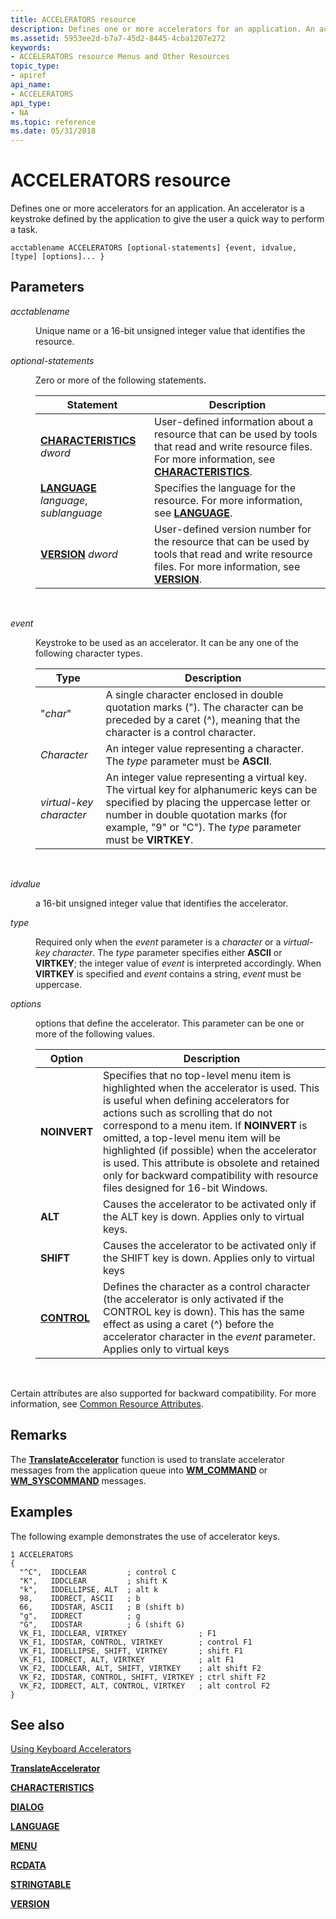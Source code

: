```yaml
---
title: ACCELERATORS resource
description: Defines one or more accelerators for an application. An accelerator is a keystroke defined by the application to give the user a quick way to perform a task.
ms.assetid: 5953ee2d-b7a7-45d2-8445-4cba1207e272
keywords:
- ACCELERATORS resource Menus and Other Resources
topic_type:
- apiref
api_name:
- ACCELERATORS
api_type:
- NA
ms.topic: reference
ms.date: 05/31/2018
---
```


# ACCELERATORS resource

Defines one or more accelerators for an application. An accelerator is a keystroke defined by the application to give the user a quick way to perform a task.

``` syntax
acctablename ACCELERATORS [optional-statements] {event, idvalue, [type] [options]... }
```

## Parameters

<dl> <dt>

<span id="acctablename"></span><span id="ACCTABLENAME"></span>*acctablename*
</dt> <dd>

Unique name or a 16-bit unsigned integer value that identifies the resource.

</dd> <dt>

<span id="optional-statements"></span><span id="OPTIONAL-STATEMENTS"></span>*optional-statements*
</dt> <dd>

Zero or more of the following statements.



| Statement                                                        | Description                                                                                                                                                                             |
|------------------------------------------------------------------|-----------------------------------------------------------------------------------------------------------------------------------------------------------------------------------------|
| [**CHARACTERISTICS**](characteristics-statement.md) *dword*     | User-defined information about a resource that can be used by tools that read and write resource files. For more information, see [**CHARACTERISTICS**](characteristics-statement.md). |
| [**LANGUAGE**](language-statement.md) *language*, *sublanguage* | Specifies the language for the resource. For more information, see [**LANGUAGE**](language-statement.md).                                                                              |
| [**VERSION**](version-statement.md) *dword*                     | User-defined version number for the resource that can be used by tools that read and write resource files. For more information, see [**VERSION**](version-statement.md).              |



 

</dd> <dt>

<span id="event"></span><span id="EVENT"></span>*event*
</dt> <dd>

Keystroke to be used as an accelerator. It can be any one of the following character types.



| Type                    | Description                                                                                                                                                                                                                                  |
|-------------------------|----------------------------------------------------------------------------------------------------------------------------------------------------------------------------------------------------------------------------------------------|
| "*char*"                | A single character enclosed in double quotation marks ("). The character can be preceded by a caret (^), meaning that the character is a control character.                                                                                  |
| *Character*             | An integer value representing a character. The *type* parameter must be **ASCII**.                                                                                                                                                           |
| *virtual-key character* | An integer value representing a virtual key. The virtual key for alphanumeric keys can be specified by placing the uppercase letter or number in double quotation marks (for example, "9" or "C"). The *type* parameter must be **VIRTKEY**. |



 

</dd> <dt>

<span id="idvalue"></span><span id="IDVALUE"></span>*idvalue*
</dt> <dd>

a 16-bit unsigned integer value that identifies the accelerator.

</dd> <dt>

<span id="type"></span><span id="TYPE"></span>*type*
</dt> <dd>

Required only when the *event* parameter is a *character* or a *virtual-key character*. The *type* parameter specifies either **ASCII** or **VIRTKEY**; the integer value of *event* is interpreted accordingly. When **VIRTKEY** is specified and *event* contains a string, *event* must be uppercase.

</dd> <dt>

<span id="options"></span><span id="OPTIONS"></span>*options*
</dt> <dd>

options that define the accelerator. This parameter can be one or more of the following values.



| Option                             | Description                                                                                                                                                                                                                                                                                                                                                                                                                                  |
|------------------------------------|----------------------------------------------------------------------------------------------------------------------------------------------------------------------------------------------------------------------------------------------------------------------------------------------------------------------------------------------------------------------------------------------------------------------------------------------|
| **NOINVERT**                       | Specifies that no top-level menu item is highlighted when the accelerator is used. This is useful when defining accelerators for actions such as scrolling that do not correspond to a menu item. If **NOINVERT** is omitted, a top-level menu item will be highlighted (if possible) when the accelerator is used. This attribute is obsolete and retained only for backward compatibility with resource files designed for 16-bit Windows. |
| **ALT**                            | Causes the accelerator to be activated only if the ALT key is down. Applies only to virtual keys.                                                                                                                                                                                                                                                                                                                                            |
| **SHIFT**                          | Causes the accelerator to be activated only if the SHIFT key is down. Applies only to virtual keys                                                                                                                                                                                                                                                                                                                                           |
| [**CONTROL**](control-control.md) | Defines the character as a control character (the accelerator is only activated if the CONTROL key is down). This has the same effect as using a caret (^) before the accelerator character in the *event* parameter. Applies only to virtual keys                                                                                                                                                                                           |



 

</dd> </dl>

Certain attributes are also supported for backward compatibility. For more information, see [Common Resource Attributes](common-resource-attributes.md).

## Remarks

The [**TranslateAccelerator**](https://msdn.microsoft.com/library/ms646373(v=VS.85).aspx) function is used to translate accelerator messages from the application queue into [**WM\_COMMAND**](https://msdn.microsoft.com/library/ms647591(v=VS.85).aspx) or [**WM\_SYSCOMMAND**](https://msdn.microsoft.com/library/ms646360(v=VS.85).aspx) messages.

## Examples

The following example demonstrates the use of accelerator keys.

``` syntax
1 ACCELERATORS
{
  "^C",  IDDCLEAR         ; control C
  "K",   IDDCLEAR         ; shift K
  "k",   IDDELLIPSE, ALT  ; alt k
  98,    IDDRECT, ASCII   ; b
  66,    IDDSTAR, ASCII   ; B (shift b)
  "g",   IDDRECT          ; g
  "G",   IDDSTAR          ; G (shift G)
  VK_F1, IDDCLEAR, VIRTKEY                ; F1
  VK_F1, IDDSTAR, CONTROL, VIRTKEY        ; control F1
  VK_F1, IDDELLIPSE, SHIFT, VIRTKEY       ; shift F1
  VK_F1, IDDRECT, ALT, VIRTKEY            ; alt F1
  VK_F2, IDDCLEAR, ALT, SHIFT, VIRTKEY    ; alt shift F2
  VK_F2, IDDSTAR, CONTROL, SHIFT, VIRTKEY ; ctrl shift F2
  VK_F2, IDDRECT, ALT, CONTROL, VIRTKEY   ; alt control F2
}
```

## See also

<dl> <dt>

[Using Keyboard Accelerators](https://msdn.microsoft.com/library/ms646337(v=VS.85).aspx)
</dt> <dt>

[**TranslateAccelerator**](https://msdn.microsoft.com/library/ms646373(v=VS.85).aspx)
</dt> <dt>

[**CHARACTERISTICS**](characteristics-statement.md)
</dt> <dt>

[**DIALOG**](dialog-resource.md)
</dt> <dt>

[**LANGUAGE**](language-statement.md)
</dt> <dt>

[**MENU**](menu-resource.md)
</dt> <dt>

[**RCDATA**](rcdata-resource.md)
</dt> <dt>

[**STRINGTABLE**](stringtable-resource.md)
</dt> <dt>

[**VERSION**](version-statement.md)
</dt> </dl>

 

 




